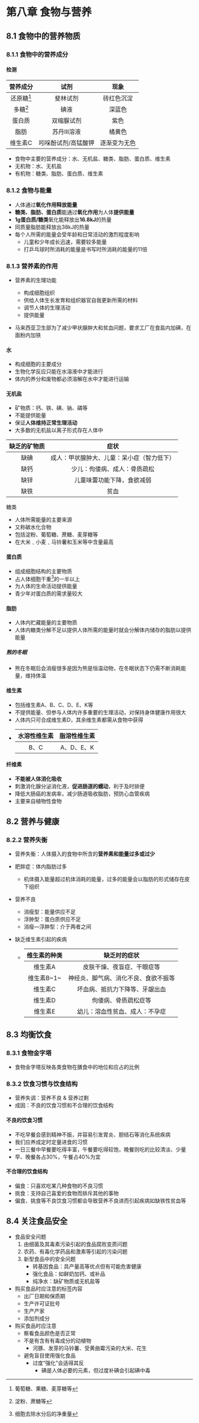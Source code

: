 # 第八章 食物与营养

## 8.1 食物中的营养物质

### 8.1.1 食物中的营养成分

#### 检测

|  营养成分  |        试剂         |     现象     |
| :--------: | :-----------------: | :----------: |
| 还原糖[^1] |      斐林试剂       |  砖红色沉淀  |
|  多糖[^2]  |        碘液         |    深蓝色    |
|   蛋白质   |     双缩脲试剂      |     紫色     |
|    脂肪    |     苏丹III溶液     |    橘黄色    |
|  维生素C   | 吲哚酚试剂/高锰酸钾 | 逐渐变为无色 |

[^1]: 葡萄糖、果糖、麦芽糖等
[^2]: 淀粉、蔗糖等

- 食物中主要的营养成分：水、无机盐、糖类、脂肪、蛋白质、维生素
- 无机物：水、无机盐
- 有机物：糖类、脂肪、蛋白质、维生素

### 8.1.2 食物与能量

- 人体通过**氧化作用释放能量**
- **糖类、脂肪、蛋白质**能通过**氧化作用**为人体**提供能量**
- **1g蛋白质/糖类**氧化能释放出**16.8kJ**的热量
- 同质量脂肪能释放出38kJ的热量
- 每个人所需的能量会受年龄和日常活动的激烈程度影响
  - 儿童和少年成长迅速，需要较多能量
  - 打乒乓球时所消耗的能量是书写时所消耗的能量的11倍

### 8.1.3 营养素的作用

- 营养素的生理功能
  - 构成细胞组织
  - 供给人体生长发育和组织器官自我更新所需的材料
  - 调节人体的生理活动
  - 提供能量

- 马来西亚卫生部为了减少甲状腺肿大和贫血问题，要求工厂在食盐内加碘，在面粉内加铁

#### 水

- 构成细胞的主要成分
- 生物化学反应只能在水溶液中才能进行
- 体内的养分和废物都必须溶解在水中才能进行运输

#### 无机盐

- 矿物质：钙、铁、碘、钠、磷等
- 不能提供能量
- 保证**人体维持正常生理活动**
- 大多数的无机盐以离子形式存在人体中

| 缺乏的矿物质 |                    症状                    |
| :----------: | :----------------------------------------: |
|     缺碘     | 成人：甲状腺肿大、儿童：呆小症（智力低下） |
|     缺钙     |        少儿：佝偻病、成人：骨质疏松        |
|     缺锌     |         儿童味蕾功能下降，食欲减弱         |
|     缺铁     |                    贫血                    |

糖类

- 人体所需能量的主要来源
- 又称碳水化合物
- 包括淀粉、葡萄糖、蔗糖、麦芽糖等
- 在大米﹑小麦﹑马铃薯和玉米等中含量最高

#### 蛋白质

- 组成细胞结构的主要物质
- 占人体细胞干重[^3]的一半以上
- 为人体的生命活动提供能量
- 青少年对蛋白质的需求量较大

[^3]: 细胞去除水分后的净重量

#### 脂肪

- 人体内贮藏能量的主要物质
- 人体内糖类分解不足以提供人体所需的能量时就会分解体内储存的脂肪以提供能量

##### 熊的冬眠

- 熊在冬眠后会消瘦很多是因为熊是恒温动物，在冬眠状态下仍需不断消耗能量，维持体温

#### 维生素

- 包括维生素A、B、C、D、E、K等
- 不提供能量、但参与人体内许多重要的生理活动，对保持身体健康作用很大
- 人体内只可合成维生素D，其余维生素都需从食物中获得
- | 水溶性维生素 | 脂溶性维生素 |
  | :----------: | :----------: |
  |     B、C     |  A、D、E、K  |

#### 纤维素

- **不能被人体消化吸收**
- 刺激消化腺分泌消化液，**促进肠道的蠕动**，利于及时排便
- 降低大肠癌的发病率，减少肠道吸收脂肪，预防心血管疾病
- 主要来自植物性食物

## 8.2 营养与健康

### 8.2.2 营养失衡

- 营养失衡：人体摄入的食物中所含的**营养素和能量过多或过少**

- 肥胖症：体内脂肪过多

  - 机体摄入能量超过机体消耗的能量，过多的能量会以脂肪的形式储存在皮下组织

- 营养不良

  - 消瘦型：能量供应不足
  - 浮肿型：蛋白质供应不足
  - 消瘦—浮肿型：介于两者之间

- 缺乏维生素引起的疾病

  - | 维生素的种类 |             缺乏时的症状             |
    | :----------: | :----------------------------------: |
    |   维生素A    |      皮肤干燥、夜盲症、干眼症等      |
    |  维生素B~1~  | 神经炎、脚气病、消化不良、食欲不振等 |
    |   维生素C    |    坏血病、抵抗力下降等、牙龈出血    |
    |   维生素D    |         佝偻病、骨质疏松症等         |
    |   维生素E    |    幼儿：溶血性贫血、成人：不孕症    |

## 8.3 均衡饮食

### 8.3.1 食物金字塔

- 食物金字塔反映各类食物在膳食中的地位和应占的比例

### 8.3.2 饮食习惯与饮食结构

- 营养失调：营养不良 & 营养过剩
- 成因：不良的饮食习惯和不合理的饮食结构

#### 不良的饮食习惯

- 不吃早餐会感到精神不振，并容易引发胃炎、胆结石等消化系统疾病
- 我们应养成定时定量进食的习惯
- 一日三餐中早餐要吃得丰富，午餐要吃得较饱，晚餐则吃的比较清淡、少量
- 早、晚餐各占30%，午餐占40%为宜

#### 不合理的饮食结构

- 偏食：只喜欢吃某几种食物的不良习惯
- 挑食：支持自己喜爱的食物而排斥其他的事物
- 偏食、挑食等不良饮食习惯都会导致营养不良进而引起疾病如缺铁性贫血等

## 8.4 关注食品安全

- 食品安全问题
  1. 由细菌及其毒素污染引起的食品腐败变质问题
  2. 农药、有毒化学药品和激素等引起的污染问题
  3. 新型食品中的安全问题
     - 转基因食品：具产量高等优点但有可能危害健康
     - 强化食品：如鲜奶加钙、或补品
     - 纯净水：缺矿物质或无机盐等
- 购买食品时应注意的标签内容
  - 出厂日期和保质期
  - 生产许可证批号
  - 生产产家
  - 添加剂成分
- 购买食品时应注意
  - 察看食品颜色是否正常
  - 不是有含有有毒成分的动植物
    - 河豚、发芽的马铃薯、受黄曲霉污染的大米、花生
  - 避免盲目使用强化食品
    - 过度“强化”会适得其反
      - 碘是人体必要的元素，但过度补碘会引起碘中毒
